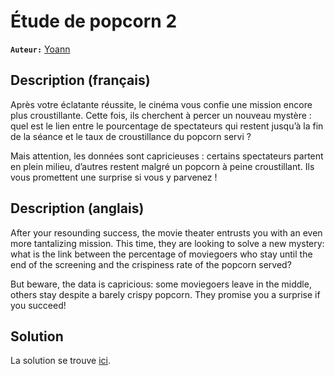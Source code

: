 # Étude de popcorn 2

**`Auteur:`** [Yoann](https://github.com/YoannSab)

## Description (français)

Après votre éclatante réussite, le cinéma vous confie une mission encore plus croustillante. Cette fois, ils cherchent à percer un nouveau mystère : quel est le lien entre le pourcentage de spectateurs qui restent jusqu’à la fin de la séance et le taux de croustillance du popcorn servi ?

Mais attention, les données sont capricieuses : certains spectateurs partent en plein milieu, d’autres restent malgré un popcorn à peine croustillant.
Ils vous promettent une surprise si vous y parvenez !

## Description (anglais)

After your resounding success, the movie theater entrusts you with an even more tantalizing mission. This time, they are looking to solve a new mystery: what is the link between the percentage of moviegoers who stay until the end of the screening and the crispiness rate of the popcorn served?

But beware, the data is capricious: some moviegoers leave in the middle, others stay despite a barely crispy popcorn.
They promise you a surprise if you succeed!

## Solution

La solution se trouve [ici](./solution/).
